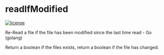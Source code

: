 readIfModified
==============

[![license](http://img.shields.io/badge/license-MIT-red.svg?style=flat)](https://raw.githubusercontent.com/pschlump/Go-FTL/master/LICENSE)

Re-Read a file if the file has been modified since the last time read - Go (golang)

Return a boolean if the files exists, return a boolean if the file has changed.

